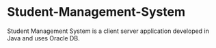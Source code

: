 # Student-Management-System
Student Management System is a client server application developed in Java and uses Oracle DB.
